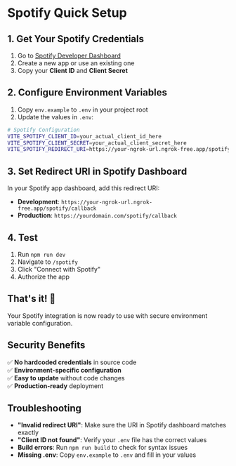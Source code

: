 # Spotify Quick Setup

## 1. Get Your Spotify Credentials

1. Go to [Spotify Developer Dashboard](https://developer.spotify.com/dashboard)
2. Create a new app or use an existing one
3. Copy your **Client ID** and **Client Secret**

## 2. Configure Environment Variables

1. Copy `env.example` to `.env` in your project root
2. Update the values in `.env`:

```bash
# Spotify Configuration
VITE_SPOTIFY_CLIENT_ID=your_actual_client_id_here
VITE_SPOTIFY_CLIENT_SECRET=your_actual_client_secret_here
VITE_SPOTIFY_REDIRECT_URI=https://your-ngrok-url.ngrok-free.app/spotify/callback
```

## 3. Set Redirect URI in Spotify Dashboard

In your Spotify app dashboard, add this redirect URI:
- **Development**: `https://your-ngrok-url.ngrok-free.app/spotify/callback`
- **Production**: `https://yourdomain.com/spotify/callback`

## 4. Test

1. Run `npm run dev`
2. Navigate to `/spotify`
3. Click "Connect with Spotify"
4. Authorize the app

## That's it! 🎵

Your Spotify integration is now ready to use with secure environment variable configuration.

## Security Benefits

✅ **No hardcoded credentials** in source code  
✅ **Environment-specific configuration**  
✅ **Easy to update** without code changes  
✅ **Production-ready** deployment  

## Troubleshooting

- **"Invalid redirect URI"**: Make sure the URI in Spotify dashboard matches exactly
- **"Client ID not found"**: Verify your `.env` file has the correct values
- **Build errors**: Run `npm run build` to check for syntax issues
- **Missing .env**: Copy `env.example` to `.env` and fill in your values
